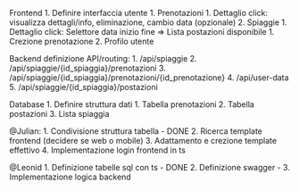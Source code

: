 
Frontend
	1. Definire interfaccia utente
		1. Prenotazioni
			1. Dettaglio click: visualizza dettagli/info, eliminazione, cambio data (opzionale)
		2. Spiaggie 
			1. Dettaglio click: Selettore data inizio fine => Lista postazioni disponibile
				1. Crezione prenotazione
	2. Profilo utente

Backend definizione API/routing:
	1. /api/spiaggie
	2. /api/spiaggie/{id_spiaggia}/prenotazioni
	3. /api/spiaggie/{id_spiaggia}/prenotazioni/{id_prenotazione}
	4. /api/user-data
	5. /api/spiaggie/{id_spiaggia}/postazioni

Database
	1. Definire struttura dati
		1. Tabella prenotazioni
		2. Tabella postazioni
		3. Lista spiaggia

@Julian:
	1. Condivisione struttura tabella - DONE
	2. Ricerca template frontend (decidere se web o mobile)
	3. Adattamento e crezione template effettivo
	4. Implementazione login frontend in ts

@Leonid
	1. Definizione tabelle sql con ts - DONE
	2. Definizione swagger - 
	3. Implementazione logica backend